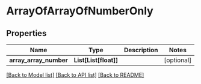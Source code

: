 # ArrayOfArrayOfNumberOnly

## Properties
Name | Type | Description | Notes
------------ | ------------- | ------------- | -------------
**array_array_number** | **List[List[float]]** |  | [optional] 

[[Back to Model list]](../README.md#documentation-for-models) [[Back to API list]](../README.md#documentation-for-api-endpoints) [[Back to README]](../README.md)


